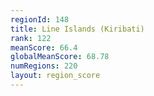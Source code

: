 ```yaml
---
regionId: 148
title: Line Islands (Kiribati)
rank: 122
meanScore: 66.4
globalMeanScore: 68.78
numRegions: 220
layout: region_score
---
```

